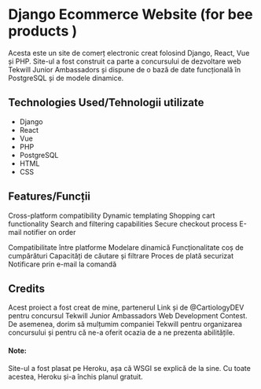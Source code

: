 # Django Ecommerce Website (for bee products )
Acesta este un site de comerț electronic creat folosind Django, React, Vue și PHP. Site-ul a fost construit ca parte a concursului de dezvoltare web Tekwill Junior Ambassadors și dispune de o bază de date funcțională în PostgreSQL și de modele dinamice.

## Technologies Used/Tehnologii utilizate
* Django
* React
* Vue
* PHP
* PostgreSQL
* HTML
* CSS

## Features/Funcții
Cross-platform compatibility
Dynamic templating
Shopping cart functionality
Search and filtering capabilities
Secure checkout process
E-mail notifier on order

Compatibilitate între platforme
Modelare dinamică
Funcționalitate coș de cumpărături
Capacități de căutare și filtrare
Proces de plată securizat
Notificare prin e-mail la comandă

## Credits
Acest proiect a fost creat de mine, partenerul Link și de @CartiologyDEV pentru concursul Tekwill Junior Ambassadors Web Development Contest. De asemenea, dorim să mulțumim companiei Tekwill pentru organizarea concursului și pentru că ne-a oferit ocazia de a ne prezenta abilitățile.


#### Note:
Site-ul a fost plasat pe Heroku, așa că WSGI se explică de la sine. Cu toate acestea, Heroku și-a închis planul gratuit.
